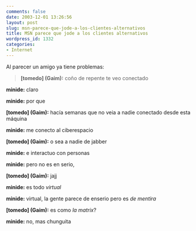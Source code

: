 ```yaml
---
comments: false
date: 2003-12-01 13:26:56
layout: post
slug: msn-parece-que-jode-a-los-clientes-alternativos
title: MSN parece que jode a los clientes alternativos
wordpress_id: 1332
categories:
- Internet
---
```


Al parecer un amigo ya tiene problemas:





> **[tomedo] (Gaim):** coño de repente te veo conectado  

  

**minide:** claro  

  

**minide:** por que  

   

**[tomedo] (Gaim):** hacía semanas que no veia a nadie conectado desde esta máquina  

  

**minide:** me conecto al ciberespacio  

  

**[tomedo] (Gaim):** o sea a nadie de jabber  

  

**minide:** e interactuo con personas  

  

**minide:** pero no es en serio,  

  

**[tomedo] (Gaim):** jajj  

  

**minide:** es todo _virtual_  

  

**minide:** virtual, la gente parece de enserio pero es _de mentira_  

  

**[tomedo] (Gaim):** es como _la matrix_?  

  

**minide:** no, mas chunguita




 
